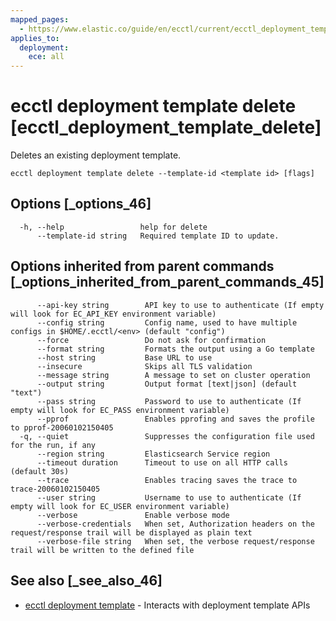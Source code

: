 ```yaml
---
mapped_pages:
  - https://www.elastic.co/guide/en/ecctl/current/ecctl_deployment_template_delete.html
applies_to:
  deployment:
    ece: all
---
```


# ecctl deployment template delete [ecctl_deployment_template_delete]

Deletes an existing deployment template.

```
ecctl deployment template delete --template-id <template id> [flags]
```


## Options [_options_46]

```
  -h, --help                 help for delete
      --template-id string   Required template ID to update.
```


## Options inherited from parent commands [_options_inherited_from_parent_commands_45]

```
      --api-key string        API key to use to authenticate (If empty will look for EC_API_KEY environment variable)
      --config string         Config name, used to have multiple configs in $HOME/.ecctl/<env> (default "config")
      --force                 Do not ask for confirmation
      --format string         Formats the output using a Go template
      --host string           Base URL to use
      --insecure              Skips all TLS validation
      --message string        A message to set on cluster operation
      --output string         Output format [text|json] (default "text")
      --pass string           Password to use to authenticate (If empty will look for EC_PASS environment variable)
      --pprof                 Enables pprofing and saves the profile to pprof-20060102150405
  -q, --quiet                 Suppresses the configuration file used for the run, if any
      --region string         Elasticsearch Service region
      --timeout duration      Timeout to use on all HTTP calls (default 30s)
      --trace                 Enables tracing saves the trace to trace-20060102150405
      --user string           Username to use to authenticate (If empty will look for EC_USER environment variable)
      --verbose               Enable verbose mode
      --verbose-credentials   When set, Authorization headers on the request/response trail will be displayed as plain text
      --verbose-file string   When set, the verbose request/response trail will be written to the defined file
```


## See also [_see_also_46]

* [ecctl deployment template](/reference/ecctl_deployment_template.md)	 - Interacts with deployment template APIs

